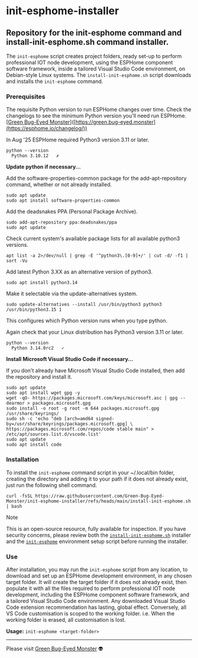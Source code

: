# init-esphome-installer
## Repository for the init-esphome command and install-init-esphome.sh command installer.

The `init-esphome` script creates project folders, ready set-up to perform professional IOT node development, using the ESPHome component software framework, inside a tailored Visual Studio Code environment, on Debian-style Linux systems. The `install-init-esphome.sh` script downloads and installs the `init-esphome` command.

### Prerequisites
The requisite Python version to run ESPHome changes over time. Check the changelogs to see the minimum Python version you'll need run ESPHome.
[[Green Bug-Eyed Monster](https://esphome.io/changelog/)]([https://green.bug-eyed.monster](https://esphome.io/changelog/)) 

In Aug '25 ESPHome required Python3 version 3.11 or later.
```
python --version
  Python 3.10.12   ✗ 
```

**Update python if necessary...**

Add the software-properties-common package for the add-apt-repository command,
whether or not already installed.
```
sudo apt update
sudo apt install software-properties-common
```
Add the deadsnakes PPA (Personal Package Archive).
```
sudo add-apt-repository ppa:deadsnakes/ppa
sudo apt update
```
Check current system's available package lists for all available python3 versions.
```
apt list -a 2>/dev/null | grep -E '^python3\.[0-9]+/' | cut -d/ -f1 | sort -Vu
```
Add latest Python 3.XX as an alternative version of python3.
```
sudo apt install python3.14
```
Make it selectable via the update-alternatives system.
```
sudo update-alternatives --install /usr/bin/python3 python3 /usr/bin/python3.15 1
```
This configures which Python version runs when you type python.

Again check that your Linux distribution has Python3 version 3.11 or later.
```
python --version
  Python 3.14.0rc2   ✓
```

**Install Microsoft Visual Studio Code if necessary...**

If you don't already have Microsoft Visual Studio Code installed, then add the repository and install it.
```
sudo apt update
sudo apt install wget gpg -y
wget -qO- https://packages.microsoft.com/keys/microsoft.asc | gpg --dearmor > packages.microsoft.gpg
sudo install -o root -g root -m 644 packages.microsoft.gpg /usr/share/keyrings/
sudo sh -c 'echo "deb [arch=amd64 signed-by=/usr/share/keyrings/packages.microsoft.gpg] \
https://packages.microsoft.com/repos/code stable main" > /etc/apt/sources.list.d/vscode.list'
sudo apt update
sudo apt install code
```

### Installation


To install the `init-esphome` command script in your ~/.local/bin folder, creating the directory and adding it to your path if it does not already exist, just run the following shell command.
```
curl -fsSL https://raw.githubusercontent.com/Green-Bug-Eyed-Monster/init-esphome-installer/refs/heads/main/install-init-esphome.sh | bash
```
> [!NOTE]
> This is an open-source resource, fully available for inspection.
> If you have security concerns, please review both the [`install-init-esphome.sh`](./install-init-esphome.sh) installer and the [`init-esphome`](./init-esphome) environment setup script before running the installer.

### Use
After installation, you may run the `init-esphome` script from any location, to download and set up an ESPHome development environment, in any chosen target folder. It will create the target folder if it does not already exist, then populate it with all the files required to perform professional IOT node development, including the ESPHome component software framework, and a tailored Visual Studio Code environment. Any downloaded Visual Studio Code extension recommendation has lasting, global effect. Conversely, all VS Code customisation is scoped to the working folder. i.e. When the working folder is erased, all customisation is lost.

**Usage:** `init-esphome <target-folder>`

---

Please visit [Green Bug-Eyed Monster](https://green.bug-eyed.monster/) 👽

